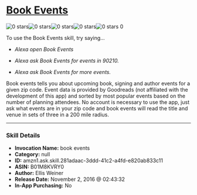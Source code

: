 # [Book Events](http://alexa.amazon.com/#skills/amzn1.ask.skill.281adaac-3ddd-41c2-a4fd-e820ab833c11)
![0 stars](../../images/ic_star_border_black_18dp_1x.png)![0 stars](../../images/ic_star_border_black_18dp_1x.png)![0 stars](../../images/ic_star_border_black_18dp_1x.png)![0 stars](../../images/ic_star_border_black_18dp_1x.png)![0 stars](../../images/ic_star_border_black_18dp_1x.png) 0

To use the Book Events skill, try saying...

* *Alexa open Book Events*

* *Alexa ask Book Events for events in 90210.*

* *Alexa ask Book Events for more events.*

Book events tells you about upcoming book, signing and author events for a given zip code. Event data is provided by Goodreads (not affiliated with the development of this app) and sorted by most popular events based on the number of planning attendees. No account is necessary to use the app, just ask what events are in your zip code and book events will read the title and venue in sets of three in a 200 mile radius.

***

### Skill Details

* **Invocation Name:** book events
* **Category:** null
* **ID:** amzn1.ask.skill.281adaac-3ddd-41c2-a4fd-e820ab833c11
* **ASIN:** B01M8KVRY0
* **Author:** Ellis Weiner
* **Release Date:** November 2, 2016 @ 02:43:32
* **In-App Purchasing:** No
